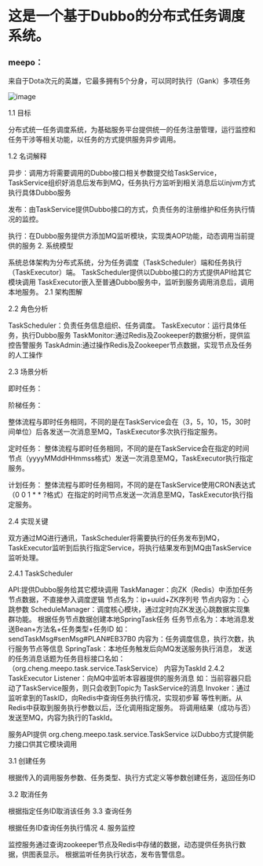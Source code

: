<h1>这是一个基于Dubbo的分布式任务调度系统。</h1>
<h3>meepo：</h3>
来自于Dota次元的英雄，它最多拥有5个分身，可以同时执行（Gank）多项任务<br/>

![image](https://github.com/hbyscl/meepo/blob/master/design/%E6%9E%B6%E6%9E%84.png)

1.1 目标

分布式统一任务调度系统，为基础服务平台提供统一的任务注册管理，运行监控和任务干涉等相关功能，以任务的方式提供服务异步调用。 

1.2 名词解释

异步：调用方将需要调用的Dubbo接口相关参数提交给TaskService，TaskService组织好消息后发布到MQ，任务执行方监听到相关消息后以injvm方式执行具体Dubbo服务

发布：由TaskService提供Dubbo接口的方式，负责任务的注册维护和任务执行情况的监控。

执行：在Dubbo服务提供方添加MQ监听模块，实现类AOP功能，动态调用当前提供的服务 2. 系统模型

系统总体架构为分布式系统，分为任务调度（TaskScheduler）端和任务执行（TaskExecutor）端。 TaskScheduler提供以Dubbo接口的方式提供API给其它模块调用 TaskExecutor嵌入至普通Dubbo服务中，监听到服务调用消息后，调用本地服务。 2.1	架构图解

2.2	角色分析

TaskScheduler：负责任务信息组织、任务调度。 TaskExecutor：运行具体任务，执行Dubbo服务 TaskMonitor:通过Redis及Zookeeper的数据分析，提供监控告警服务 TaskAdmin:通过操作Redis及Zookeeper节点数据，实现节点及任务的人工操作

2.3	场景分析

即时任务：

阶梯任务：

整体流程与即时任务相同，不同的是在TaskService会在（3，5，10，15，30时间单位）后各发送一次消息至MQ，TaskExecutor多次执行指定服务。

定时任务： 整体流程与即时任务相同，不同的是在TaskService会在指定的时间节点（yyyyMMddHHmmss格式）发送一次消息至MQ，TaskExecutor执行指定服务。

计划任务： 整体流程与即时任务相同，不同的是在TaskService使用CRON表达式（0 0 1 * * ?格式）在指定的时间节点发送一次消息至MQ，TaskExecutor执行指定服务。

2.4	实现关键

双方通过MQ进行通讯，TaskScheduler将需要执行的任务发布到MQ，TaskExecutor监听到后执行指定Service，将执行结果发布到MQ由TaskService监听处理。

2.4.1	TaskScheduler

API:提供Dubbo服务给其它模块调用 
TaskManager：向ZK（Redis）中添加任务节点数据，不直接参入调度逻辑 节点名为：ip+uuid+ZK序列号 节点内容为：心跳参数 
ScheduleManager：调度核心模块，通过定时向ZK发送心跳数据实现集群功能。	根据任务节点数据创建本地SpringTask任务 任务节点名为：本地消息发送Bean+方法名+任务类型+任务ID 如：sendTaskMsg#senMsg#PLAN#EB37B0 内容为：任务调度信息，执行次数，执行服务节点等信息 
SpringTask：本地任务触发后向MQ发送服务执行消息， 发送的任务消息话题为任务目标接口名如： （org.cheng.meepo.task.service.TaskService） 内容为TaskId 2.4.2	TaskExecutor
Listener：向MQ中监听本容器提供的服务消息 如：当前容器只启动了TaskService服务，则只会收到Topic为	TaskService的消息 
Invoker：通过监听拿到的TaskID，向Redis中查询任务执行情况，实现初步幂	等性判断。从Redis中获取到服务执行参数以后，泛化调用指定服务。	将调用结果（成功与否）发送至MQ，内容为执行的TaskId。

服务API提供
org.cheng.meepo.task.service.TaskService 以Dubbo方式提供能力接口供其它模块调用

3.1	创建任务

根据传入的调用服务参数、任务类型、执行方式定义等参数创建任务，返回任务ID

3.2	取消任务

根据指定任务ID取消该任务 3.3	查询任务

根据任务ID查询任务执行情况 4. 服务监控

监控服务通过查询zookeeper节点及Redis中存储的数据，动态提供任务执行数据，供图表显示。 根据监听任务执行状态，发布告警信息。
